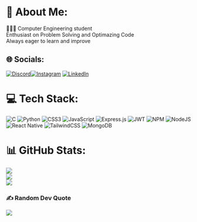 # 💫 About Me:

🧑🏻‍💻 Computer Engineering student <br> Enthusiast on Problem Solving and Optimazing Code <br> Always eager to learn and improve <br>

## 🌐 Socials:

[![Discord](https://img.shields.io/badge/Discord-%237289DA.svg?logo=discord&logoColor=white)](htttps://discord.gg/LUZAmaxxp)[![Instagram](https://img.shields.io/badge/Instagram-%23E4405F.svg?logo=Instagram&logoColor=white)](https://instagram.com/a11ouch_ayman) [![LinkedIn](https://img.shields.io/badge/LinkedIn-%230077B5.svg?logo=linkedin&logoColor=white)](https://linkedin.com/in/ayman-allouch-9019b52a0)

# 💻 Tech Stack:

![C](https://img.shields.io/badge/c-%2300599C.svg?style=for-the-badge&logo=c&logoColor=white) ![Python](https://img.shields.io/badge/Python-%2300599C.svg?style=for-the-badge&logo=Python%2B%2B&logoColor=white) ![CSS3](https://img.shields.io/badge/css3-231572B6.svg?style=for-the-badge&logo=css3&logoColor=white) ![JavaScript](https://img.shields.io/badge/javascript-%23323330.svg?style=for-the-badge&logo=javascript&logoColor=%23F7DF1E) ![Express.js](https://img.shields.io/badge/express.js-%23404d59.svg?style=for-the-badge&logo=express&logoColor=%2361DAFB) ![JWT](https://img.shields.io/badge/JWT-black?style=for-the-badge&logo=JSON%20web%20tokens) ![NPM](https://img.shields.io/badge/NPM-%23000000.svg?style=for-the-badge&logo=npm&logoColor=white) ![NodeJS](https://img.shields.io/badge/node.js-6DA55F?style=for-the-badge&logo=node.js&logoColor=white) ![React Native](https://img.shields.io/badge/react_native-%2320232a.svg?style=for-the-badge&logo=react&logoColor=%2361DAFB) ![TailwindCSS](https://img.shields.io/badge/tailwindcss-%2338B2AC.svg?style=for-the-badge&logo=tailwind-css&logoColor=white) ![MongoDB](https://img.shields.io/badge/MongoDB-%234ea94b.svg?style=for-the-badge&logo=mongodb&logoColor=white)

# 📊 GitHub Stats:

![](https://github-readme-stats.vercel.app/api?username=LUZAmaxxp&theme=dark&hide_border=false&include_all_commits=true&count_private=true)<br/>
![](https://github-readme-streak-stats.herokuapp.com/?user=LUZAmaxxp&theme=dark&hide_border=false)<br/>
![](https://github-readme-stats.vercel.app/api/top-langs/?username=LUZAmaxxp&theme=dark&hide_border=false&include_all_commits=true&count_private=true&layout=compact)<br/>

### ✍️ Random Dev Quote

![](https://quotes-github-readme.vercel.app/api?type=horizontal&theme=radical)
